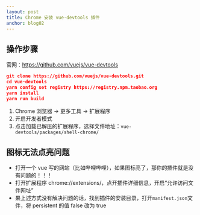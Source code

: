 ```yaml
---
layout: post
title: Chrome 安装 vue-devtools 插件
anchor: blog02
---
```


## 操作步骤

官网：https://github.com/vuejs/vue-devtools

```json
git clone https://github.com/vuejs/vue-devtools.git
cd vue-devtools
yarn config set registry https://registry.npm.taobao.org
yarn install
yarn run build
```

1. Chrome 浏览器 -> 更多工具 -> 扩展程序
2. 开启开发者模式
3. 点击加载已解压的扩展程序，选择文件地址：`vue-devtools/packages/shell-chrome/`

## 图标无法点亮问题

- 打开一个 vue 写的网站（比如哔哩哔哩），如果图标亮了，那你的插件就是没有问题的！！！
- 打开扩展程序 chrome://extensions/，点开插件详细信息，开启“允许访问文件网址”
- 果上述方式没有解决问题的话，找到插件的安装目录，打开`manifest.json`文件，将 persistent 的值 false 改为 true
